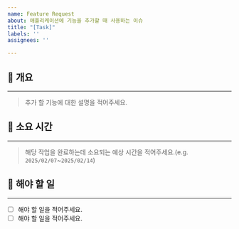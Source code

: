 ```yaml
---
name: Feature Request
about: 애플리케이션에 기능을 추가할 때 사용하는 이슈
title: "[Task]"
labels: ''
assignees: ''

---
```


## 📝 개요
---
> 추가 할 기능에 대한 설명을 적어주세요.

## 📆 소요 시간
---
> 해당 작업을 완료하는데 소요되는 예상 시간을 적어주세요.(e.g. ``2025/02/07``~``2025/02/14``)

## 📌 해야 할 일
---
- [ ] 해야 할 일을 적어주세요.
- [ ] 해야 할 일을 적어주세요.
